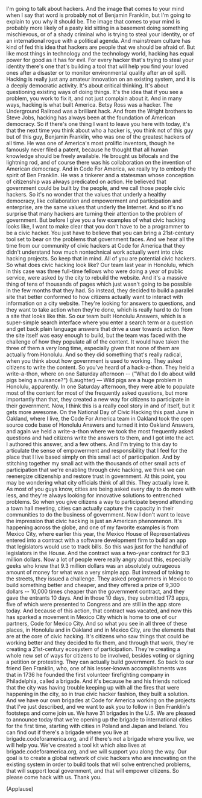 
I&#39;m going to talk about hackers.
And the image that comes to your mind
when I say that word is probably not
of Benjamin Franklin,
but I&#39;m going to explain to you why it should be.
The image that comes to your mind
is probably more likely of a pasty kid
sitting in a basement doing something mischievous,
or of a shady criminal who is
trying to steal your identity,
or of an international rogue
with a political agenda.
And mainstream culture has kind of fed this idea
that hackers are people that we should be afraid of.
But like most things in technology
and the technology world,
hacking has equal power for good as it has for evil.
For every hacker that&#39;s trying to steal your identity
there&#39;s one that&#39;s building a tool
that will help you find your
loved ones after a disaster
or to monitor environmental quality
after an oil spill.
Hacking is really just any amateur innovation
on an existing system,
and it is a deeply democratic activity.
It&#39;s about critical thinking.
It&#39;s about questioning existing ways of doing things.
It&#39;s the idea that if you see a 
problem, you work to fix it,
and not just complain about it.
And in many ways, hacking is what built America.
Betsy Ross was a hacker.
The Underground Railroad was a brilliant hack.
And from the Wright brothers to Steve Jobs,
hacking has always been at the foundation
of American democracy.
So if there&#39;s one thing I want
to leave you here with today,
it&#39;s that the next time you
think about who a hacker is,
you think not of this guy
but of this guy, Benjamin Franklin,
who was one of the greatest hackers of all time.
He was one of America&#39;s most prolific inventors,
though he famously never filed a patent,
because he thought that all human knowledge
should be freely available.
He brought us bifocals and the lightning rod,
and of course there was his collaboration
on the invention of American democracy.
And in Code For America, we really try to embody
the spirit of Ben Franklin.
He was a tinkerer and a statesman
whose conception of citizenship
was always predicated on action.
He believed that government could be built
by the people,
and we call those people civic hackers.
So it&#39;s no wonder that the values
that underly a healthy democracy,
like collaboration and empowerment
and participation and enterprise,
are the same values that underly the Internet.
And so it&#39;s no surprise that many hackers
are turning their attention to
the problem of government.
But before I give you a few examples
of what civic hacking looks like,
I want to make clear that you don&#39;t have
to be a programmer to be a civic hacker.
You just have to believe that you can bring
a 21st-century tool set to bear
on the problems that government faces.
And we hear all the time from our community
of civic hackers at Code for America
that they didn&#39;t understand
how much nontechnical work
actually went into civic hacking projects.
So keep that in mind.
All of you are potential civic hackers.
So what does civic hacking look like?
Our team last year in Honolulu,
which in this case was three full-time fellows
who were doing a year of public service,
were asked by the city to rebuild the website.
And it&#39;s a massive thing of
tens of thousands of pages
which just wasn&#39;t going to be possible
in the few months that they had.
So instead, they decided to build a parallel site
that better conformed to how citizens actually
want to interact with information on a city website.
They&#39;re looking for answers to questions,
and they want to take action when they&#39;re done,
which is really hard to do from a site
that looks like this.
So our team built Honolulu Answers,
which is a super-simple search interface
where you enter a search term or a question
and get back plain language answers
that drive a user towards action.
Now the site itself was easy enough to build,
but the team was faced with the challenge
of how they populate all of the content.
It would have taken the three of them
a very long time,
especially given that none of 
them are actually from Honolulu.
And so they did something that&#39;s really radical,
when you think about how government
is used to working.
They asked citizens to write the content.
So you&#39;ve heard of a hack-a-thon.
They held a write-a-thon,
where on one Saturday afternoon --
(&quot;What do I do about wild pigs 
being a nuisance?&quot;) 
(Laughter)
 —
Wild pigs are a huge problem 
in Honolulu, apparently.
In one Saturday afternoon,
they were able to populate most of the content
for most of the frequently asked questions,
but more importantly than that,
they created a new way for citizens 
to participate in their government.
Now, I think this is a really cool story in and of itself,
but it gets more awesome.
On the National Day of Civic Hacking
this past June in Oakland, where I live,
the Code For America team in Oakland
took the open source code base of Honolulu Answers
and turned it into Oakland Answers,
and again we held a write-a-thon
where we took the most frequently asked questions
and had citizens write the answers to them,
and I got into the act.
I authored this answer, and a few others.
And I&#39;m trying to this day to articulate
the sense of empowerment and responsibility
that I feel for the place that I live
based simply on this small act of participation.
And by stitching together my small act
with the thousands of other
small acts of participation
that we&#39;re enabling through civic hacking,
we think we can reenergize citizenship
and restore trust in government.
At this point, you may be wondering
what city officials think of all this.
They actually love it.
As most of you guys know, cities are being asked
every day to do more with less,
and they&#39;re always looking for innovative solutions
to entrenched problems.
So when you give citizens a way to participate
beyond attending a town hall meeting,
cities can actually capture
the capacity in their communities
to do the business of government.
Now I don&#39;t want to leave the impression
that civic hacking is just an American phenomenon.
It&#39;s happening across the globe,
and one of my favorite examples
is from Mexico City, where earlier this year,
the Mexico House of Representatives
entered into a contract with
a software development firm
to build an app that legislators would use
to track bills.
So this was just for the handful of legislators
in the House.
And the contract was a two-year contract
for 9.3 million dollars.
Now a lot of people were really angry about this,
especially geeks who knew that 9.3 million dollars
was an absolutely outrageous amount of money
for what was a very simple app.
But instead of taking to the streets,
they issued a challenge.
They asked programmers in Mexico
to build something better and cheaper,
and they offered a prize of 9,300 dollars --
10,000 times cheaper
than the government contract,
and they gave the entrants 10 days.
And in those 10 days,
they submitted 173 apps,
five of which were presented to Congress
and are still in the app store today.
And because of this action,
that contract was vacated,
and now this has sparked a movement in Mexico City
which is home to one of our partners,
Code for Mexico City.
And so what you see in all three of these places,
in Honolulu and in Oakland and in Mexico City,
are the elements that are
at the core of civic hacking.
It&#39;s citizens who saw things
that could be working better
and they decided to fix them,
and through that work, they&#39;re creating
a 21st-century ecosystem of participation.
They&#39;re creating a whole new set of ways
for citizens to be involved,
besides voting or signing a petition or protesting.
They can actually build government.
So back to our friend Ben Franklin,
who, one of his lesser-known accomplishments
was that in 1736 he founded
the first volunteer firefighting
company in Philadelphia,
called a brigade.
And it&#39;s because he and his friends noticed
that the city was having trouble keeping up
with all the fires that were happening in the city,
so in true civic hacker fashion,
they built a solution.
And we have our own brigades at Code for America
working on the projects that I&#39;ve just described,
and we want to ask you
to follow in Ben Franklin&#39;s footsteps
and come join us.
We have 31 brigades in the U.S.
We are pleased to announce today
that we&#39;re opening up the 
brigade to international cities
for the first time,
starting with cities in Poland and Japan and Ireland.
You can find out if there&#39;s a brigade where you live
at brigade.codeforamerica.org,
and if there&#39;s not a brigade
where you live, we will help you.
We&#39;ve created a tool kit which also lives
at brigade.codeforamerica.org,
and we will support you along the way.
Our goal is to create a global
network of civic hackers
who are innovating on the existing system
in order to build tools that will solve
entrenched problems,
that will support local government,
and that will empower citizens.
So please come hack with us.
Thank you.

(Applause)

